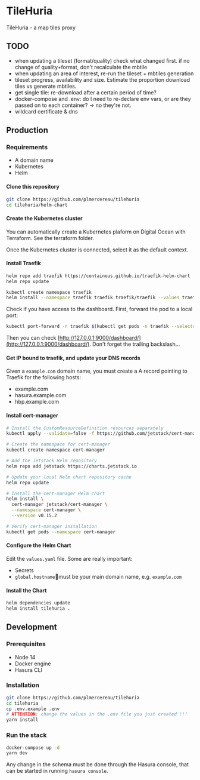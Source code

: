 # TileHuria

TileHuria - a map tiles proxy

## TODO

- when updating a tileset (format/quality) check what changed first. if no change of quality+format, don't recalculate the mbtile
- when updating an area of interest, re-run the tileset + mbtiles generation
- tileset progress, availability and size. Estimate the proportion download tiles vs generate mbtiles.
- get single tile: re-download after a certain period of time?
- docker-compose and .env: do I need to re-declare env vars, or are they passed on to each container? -> no they're not.
- wildcard certificate & dns

## Production

### Requirements

- A domain name
- Kubernetes
- Helm

#### Clone this repository

```sh
git clone https://github.com/plmercereau/tilehuria
cd tilehuria/helm-chart
```

#### Create the Kubernetes cluster

You can automatically create a Kubernetes plaform on Digital Ocean with Terraform. See the terraform folder.

Once the Kubernetes cluster is connected, select it as the default context.

#### Install Traefik

```sh
helm repo add traefik https://containous.github.io/traefik-helm-chart
helm repo update

kubectl create namespace traefik
helm install --namespace traefik traefik traefik/traefik --values traefik/values.yaml
```

Check if you have access to the dashboard. First, forward the pod to a local port:

```sh
kubectl port-forward -n traefik $(kubectl get pods -n traefik --selector "app.kubernetes.io/name=traefik" --output=name) 9000:9000
```

Then you can check [http://127.0.0.1:9000/dashboard/](http://127.0.0.1:9000/dashboard/). Don't forget the trailing backslash...

#### Get IP bound to traefik, and update your DNS records

Given a `example.com` domain name, you must create a A record pointing to Traefik for the following hosts:

- example.com
- hasura.example.com
- hbp.example.com

#### Install cert-manager

```sh
# Install the CustomResourceDefinition resources separately
kubectl apply --validate=false -f https://github.com/jetstack/cert-manager/releases/download/v0.15.2/cert-manager.crds.yaml

# Create the namespace for cert-manager
kubectl create namespace cert-manager

# Add the Jetstack Helm repository
helm repo add jetstack https://charts.jetstack.io

# Update your local Helm chart repository cache
helm repo update

# Install the cert-manager Helm chart
helm install \
  cert-manager jetstack/cert-manager \
  --namespace cert-manager \
  --version v0.15.2

# Verify cert-manager installation
kubectl get pods --namespace cert-manager
```

#### Configure the Helm Chart

Edit the `values.yaml` file.
Some are really important:

- Secrets
- `global.hostname`must be your main domain name, e.g. `example.com`

#### Install the Chart

```sh
helm dependencies update
helm install tilehuria .
```

## Development

### Prerequisites

- Node 14
- Docker engine
- Hasura CLI

### Installation

```sh
git clone https://github.com/plmercereau/tilehuria
cd tilehuria
cp .env.example .env
# ATTENTION: change the values in the .env file you just created !!!
yarn install
```

### Run the stack

```sh
docker-compose up -d
yarn dev
```

Any change in the schema must be done through the Hasura console, that can be started in running `hasura console`.
